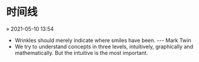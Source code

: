 # 时间线

&raquo; 2021-05-10 13:54
- Wrinkles should merely indicate where smiles have been. --- Mark Twin
- We try to understand concepts in three levels, intuitively, graphically and mathematically. But the intuitive is the most important.
